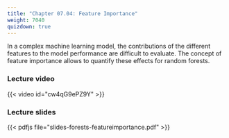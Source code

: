 ```yaml
---
title: "Chapter 07.04: Feature Importance"
weight: 7040
quizdown: true
---
```

In a complex machine learning model, the contributions of the different features to the model performance are difficult to evaluate. The concept of feature importance allows to quantify these effects for random forests.

<!--more-->

### Lecture video

{{< video id="cw4qG9ePZ9Y" >}}

### Lecture slides

{{< pdfjs file="slides-forests-featureimportance.pdf" >}}
